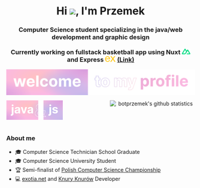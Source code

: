 <h1 align="center">Hi <img src="https://media.giphy.com/media/hvRJCLFzcasrR4ia7z/giphy.gif" width="35">, I'm Przemek</h1>

<h3 align="center">
  Computer Science student specializing in the java/web development and graphic design<br><br>
  Currently working on fullstack basketball app using Nuxt <img src="assets/nuxt.svg" height="15">
  and Express <img src="assets/express.svg" height="15"> <a href="https://github.com/botprzemek/basketball-api" target="_blank">(Link)</a>
</h3>

<p align="center"><img align="center" src="assets/botprzemek.svg"></p>

<p align="center">
  <img align="left" src="assets/java.svg" width="30%">
  <img align="right" src="https://github-readme-stats.vercel.app/api?username=botprzemek&show_icons=true&theme=transparent&text_color=fff&title_color=eeb3d9&icon_color=eeb3d9&hide_title=true&hide_border=true&hide=stars,contribs&count_private=true" alt="botprzemek's github statistics" width="45%">
</p>

<br><br><br><br>

<h3> About me</h3>
<ul>
  <li>
    🎓 Computer Science Technician School Graduate
  </li>
  <li>
    🎓 Computer Science University Student
  </li>
  <li>
    🏆 Semi-finalist of <a href="https://www.mistrzostwait.com/" target="_blank">Polish Computer Science Championship</a>
  </li>
  <li>
    💻 <a href="https://exotia.net/" target="_blank">exotia.net</a> and <a href="https://knuryknurow.pl/" target="_blank">Knury Knurów</a> Developer
  </li>
</ul>
